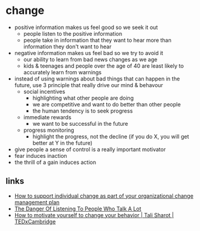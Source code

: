 # change

* positive information makes us feel good so we seek it out
  * people listen to the positive information
  * people take in information that they want to hear more than information they don't want to hear
* negative information makes us feel bad so we try to avoid it
  * our ability to learn from bad news changes as we age
  * kids & teenages and people over the age of 40 are least likely to accurately learn from warnings
* instead of using warnings about bad things that can happen in the future, use 3 principle that really drive our mind & behavour
  * social incentives
    * highlighting what other people are doing
    * we are competitive and want to do better than other people
    * the human tendency is to seek progress
  * immediate rewards
    * we want to be successful in the future
  * progress monitoring
    * highlight the progress, not the decline (if you do X, you will get better at Y in the future)
* give people a sense of control is a really important motivator
* fear induces inaction
* the thrill of a gain induces action


## links
* [How to support individual change as part of your organizational change management plan](http://wendyhirsch.com/blog/how-to-change-individual-behavior-organizational-change-management-plan)
* [The Danger Of Listening To People Who Talk A Lot](https://medium.com/@PaulBromford/the-danger-of-listening-to-people-who-talk-a-lot-f3f99b56c422)
* [How to motivate yourself to change your behavior | Tali Sharot | TEDxCambridge](https://www.youtube.com/watch?v=xp0O2vi8DX4)
